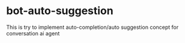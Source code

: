 # bot-auto-suggestion
This is try to implement auto-completion/auto suggestion concept for conversation ai agent
